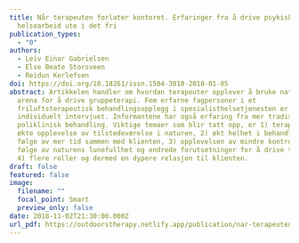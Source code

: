```yaml
---
title: Når terapeuten forlater kontoret. Erfaringer fra å drive psykisk
  helsearbeid ute i det fri
publication_types:
  - "0"
authors:
  - Leiv Einar Gabrielsen
  - Else Beate Storsveen
  - Reidun Kerlefsen
doi: https://doi.org/10.18261/issn.1504-3010-2018-01-05
abstract: Artikkelen handler om hvordan terapeuter opplever å bruke naturen som
  arena for å drive gruppeterapi. Fem erfarne fagpersoner i et
  friluftsterapeutisk behandlingsopplegg i spesialisthelsetjenesten er
  individuelt intervjuet. Informantene har også erfaring fra mer tradisjonell
  poliklinisk behandling. Viktige temaer som blir tatt opp, er 1) terapeutenes
  økte opplevelse av tilstedeværelse i naturen, 2) økt helhet i behandlingen som
  følge av mer tid sammen med klienten, 3) opplevelsen av mindre kontroll som
  følge av naturens lunefullhet og endrede forutsetninger for å drive terapi, og
  4) flere roller og dermed en dypere relasjon til klienten.
draft: false
featured: false
image:
  filename: ""
  focal_point: Smart
  preview_only: false
date: 2018-11-02T21:30:00.000Z
url_pdf: https://outdoorstherapy.netlify.app/publication/nar-terapeuten-forlater-kontoret-erfaringer-fra-a-drive-psykisk-helsearbeid-ute-i-det-fri/6.Gabrielsen2018
---
```

